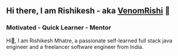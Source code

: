 ## Hi there, I am Rishikesh - aka [VenomRishi](https://github.com/VenomRishi) 👋

### Motivated - Quick Learner - Mentor

Hi👋, I am Rishikesh Mhatre, a passionate self-learned full stack java engineer and a freelancer software engineer from India.
